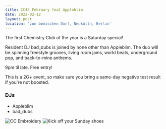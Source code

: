 ```yaml
---
title: CC45 February feat Appleblim
date: 2022-02-12
layout: post
location: 'zum bömischen Dorf, Neukölln, Berlin' 
---
```


The first Chemistry Club of the year is a Saturday special!

Resident DJ bad_dubs is joined by none other than Appleblim. The duo will be spinning freestyle grooves, living room jams, world beats, underground pop, and back-to-mine anthems.

9pm til late. Free entry!

This is a 2G+ event, so make sure you bring a same-day negative test result if you're not boosted. 


### DJs
- Appleblim
- bad_dubs

![CC Embroidery](/CC45.jpg)
![Kick off your Sunday shoes](/Footloose1984.jpg)